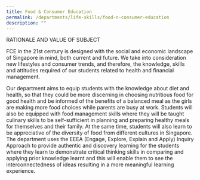 ```yaml
---
title: Food & Consumer Education
permalink: /departments/life-skills/food-n-consumer-education
description: ""
---
```

RATIONALE AND VALUE OF SUBJECT

FCE in the 21st century is designed with the social and economic landscape of Singapore in mind, both current and future. We take into consideration new lifestyles and consumer trends, and therefore, the knowledge, skills and attitudes required of our students related to health and financial management.

Our department aims to equip students with the knowledge about diet and health, so that they could be more discerning in choosing nutritious food for good health and be informed of the benefits of a balanced meal as the girls are making more food choices while parents are busy at work. Students will also be equipped with food management skills where they will be taught culinary skills to be self-sufficient in planning and preparing healthy meals for themselves and their family. At the same time, students will also learn to be appreciative of the diversity of food from different cultures in Singapore. The department uses the EEEA (Engage, Explore, Explain and Apply) Inquiry Approach to provide authentic and discovery learning for the students where they learn to demonstrate critical thinking skills in comparing and applying prior knowledge learnt and this will enable them to see the interconnectedness of ideas resulting in a more meaningful learning experience.